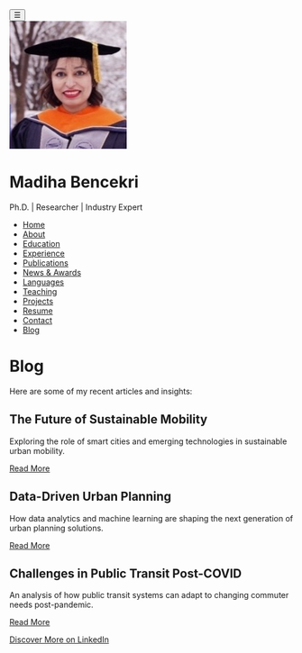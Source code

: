 <!DOCTYPE html>
<html lang="en">
<head>
  <meta charset="UTF-8">
  <meta name="viewport" content="width=device-width, initial-scale=1.0">
  <title>Blog - Madiha Bencekri</title>
  <link rel="stylesheet" href="assets/css/styles.css">
</head>
<body>
  <!-- Sidebar toggle button -->
  <button class="sidebar-toggle">☰</button>

  <!-- Sidebar -->
  <div class="sidebar">
    <img src="assets/images/profile.jpg" alt="Madiha Bencekri">
    <h1>Madiha Bencekri</h1>
    <p>Ph.D. | Researcher | Industry Expert</p>
    <ul class="menu">
      <li><a href="index.html"><i class="fas fa-home"></i> Home</a></li>
      <li><a href="about.html"><i class="fas fa-user"></i> About</a></li>
      <li><a href="education.html"><i class="fas fa-graduation-cap"></i> Education</a></li>
      <li><a href="experience.html"><i class="fas fa-briefcase"></i> Experience</a></li>
      <li><a href="publications.html"><i class="fas fa-book"></i> Publications</a></li>
      <li><a href="awards.html"><i class="fas fa-award"></i> News & Awards</a></li>
      <li><a href="languages.html"><i class="fas fa-language"></i> Languages</a></li>
      <li><a href="teaching.html"><i class="fas fa-chalkboard-teacher"></i> Teaching</a></li>
      <li><a href="projects.html"><i class="fas fa-project-diagram"></i> Projects</a></li>
      <li><a href="resume.html"><i class="fas fa-file-alt"></i> Resume</a></li>
      <li><a href="contact.html"><i class="fas fa-envelope"></i> Contact</a></li>
      <li><a href="blog.html"><i class="fas fa-blog"></i> Blog</a></li>
    </ul>
  </div>

  <div class="main-content">
    <h1>Blog</h1>
    <p>Here are some of my recent articles and insights:</p>
    <div class="blog-post">
      <h2>The Future of Sustainable Mobility</h2>
      <p>Exploring the role of smart cities and emerging technologies in sustainable urban mobility.</p>
      <a href="https://www.linkedin.com/article/example-1" target="_blank" class="btn">Read More</a>
    </div>
    <div class="blog-post">
      <h2>Data-Driven Urban Planning</h2>
      <p>How data analytics and machine learning are shaping the next generation of urban planning solutions.</p>
      <a href="https://www.linkedin.com/article/example-2" target="_blank" class="btn">Read More</a>
    </div>
    <div class="blog-post">
      <h2>Challenges in Public Transit Post-COVID</h2>
      <p>An analysis of how public transit systems can adapt to changing commuter needs post-pandemic.</p>
      <a href="https://www.linkedin.com/article/example-3" target="_blank" class="btn">Read More</a>
    </div>
    <p>
      <a href="https://www.linkedin.com/in/madihabencekri/articles" target="_blank" class="btn">Discover More on LinkedIn</a>
    </p>
  </div>
</body>
</html>
 
